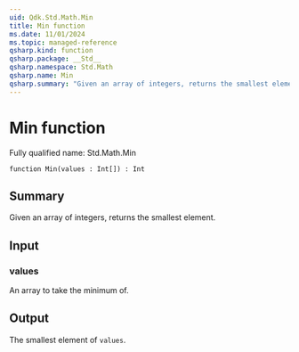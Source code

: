 ```yaml
---
uid: Qdk.Std.Math.Min
title: Min function
ms.date: 11/01/2024
ms.topic: managed-reference
qsharp.kind: function
qsharp.package: __Std__
qsharp.namespace: Std.Math
qsharp.name: Min
qsharp.summary: "Given an array of integers, returns the smallest element."
---
```


# Min function

Fully qualified name: Std.Math.Min

```qsharp
function Min(values : Int[]) : Int
```

## Summary
Given an array of integers, returns the smallest element.

## Input
### values
An array to take the minimum of.

## Output
The smallest element of `values`.
